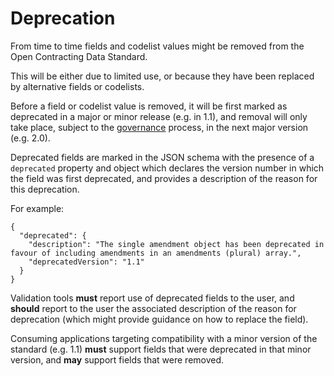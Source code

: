 # Deprecation

From time to time fields and codelist values might be removed from the Open Contracting Data Standard.

This will be either due to limited use, or because they have been replaced by alternative fields or codelists.

Before a field or codelist value is removed, it will be first marked as deprecated in a major or minor release (e.g. in 1.1), and removal will only take place, subject to the [governance](../#deprecation-policy) process, in the next major version (e.g. 2.0).

Deprecated fields are marked in the JSON schema with the presence of a `deprecated` property and object which declares the version number in which the field was first deprecated, and provides a description of the reason for this deprecation.

For example:

```{code-block} json
{
  "deprecated": {
    "description": "The single amendment object has been deprecated in favour of including amendments in an amendments (plural) array.",
    "deprecatedVersion": "1.1"
  }
}
```

Validation tools **must** report use of deprecated fields to the user, and **should** report to the user the associated description of the reason for deprecation (which might provide guidance on how to replace the field).

Consuming applications targeting compatibility with a minor version of the standard (e.g. 1.1) **must** support fields that were deprecated in that minor version, and **may** support fields that were removed.
